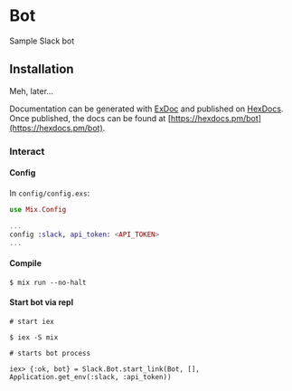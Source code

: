 # Bot

Sample Slack bot

## Installation

Meh, later...

Documentation can be generated with [ExDoc](https://github.com/elixir-lang/ex_doc)
and published on [HexDocs](https://hexdocs.pm). Once published, the docs can
be found at [https://hexdocs.pm/bot](https://hexdocs.pm/bot).

### Interact

#### Config

In `config/config.exs`:

```exs
use Mix.Config

...
config :slack, api_token: <API_TOKEN>
...
```

#### Compile

```
$ mix run --no-halt
```

#### Start bot via repl

```
# start iex

$ iex -S mix
```

```
# starts bot process

iex> {:ok, bot} = Slack.Bot.start_link(Bot, [], Application.get_env(:slack, :api_token))
```
